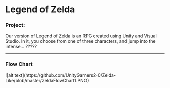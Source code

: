 # Legend of Zelda

 <h3> Project: </h3>
 Our version of Legend of Zelda is an RPG created using Unity and Visual Studio. In it, you choose from one of three characters, and jump into the intense... ?????
 <hr size = "2">
 
 <h3> Flow Chart </h3>
 ![alt text](https://github.com/UnityGamers2-0/Zelda-Like/blob/master/zeldaFlowChart1.PNG)
